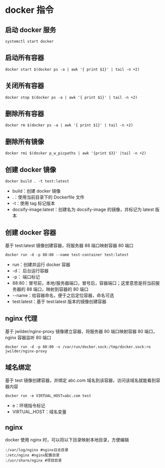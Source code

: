 # docker 指令

## 启动 docker 服务

```
systemctl start docker
```

## 启动所有容器

```
docker start $(docker ps -a | awk '{ print $1}' | tail -n +2)
```

## 关闭所有容器

```
docker stop $(docker ps -a | awk '{ print $1}' | tail -n +2)
```

## 删除所有容器

```
docker rm $(docker ps -a | awk '{ print $1}' | tail -n +2)
```

## 删除所有镜像

```
docker rmi $(docker p_w_picpaths | awk '{print $3}' |tail -n +2)
```

## 创建 docker 镜像

```
docker build . -t test:latest
```

- build：创建 docker 镜像
- .：使用当前目录下的 Dockerfile 文件
- -t：使用 tag 标记版本
- docsify-image:latest：创建名为 docsify-image 的镜像，并标记为 latest 版本

## 创建 docker 容器

基于 test:latest 镜像创建容器，将服务器 88 端口映射容器 80 端口

```
docker run -d -p 88:80 --name test-container test:latest
```

- run：创建并运行 docker 容器
- -d： 后台运行容器
- -p： 端口标记
- 88:80：冒号前，本地/服务器端口，冒号后，容器端口；这里意思是将当前服务器的 88 端口，映射到容器的 80 端口
- --name：给容器命名，便于之后定位容器，命名可选
- test:latest：基于 test:latest 版本的镜像创建容器

## nginx 代理

基于 jwilder/nginx-proxy 镜像建立容器，将服务器 80 端口映射容器 80 端口，nginx 容器监听 80 端口

```
docker run -d -p 80:80 -v /var/run/docker.sock:/tmp/docker.sock:ro jwilder/nginx-proxy
```

## 域名绑定

基于 test 镜像创建容器，并绑定 abc.com 域名到该容器，访问该域名就能看到容器内容

```
docker run -e VIRTUAL_HOST=abc.com test
```

- e：环境指令标记
- VIRTUAL_HOST：域名变量

## nginx

docker 使用 nginx 时，可以将以下目录映射本地目录，方便编辑

```
:/var/log/nginx #nginx日志目录
:/etc/nginx #nginx配置目录
:/usr/share/nginx #项目目录
```
